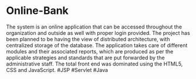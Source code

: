 # Online-Bank
The system is an online application that can be accessed throughout the organization and outside as well with proper login provided. 
The project has been planned to be having the view of distributed architecture, with centralized storage of the database. 
The application takes care of different modules and their associated reports, which are produced as per the applicable strategies and standards that are put forwarded by the administrative staff.
The total front end was dominated using the HTML5, CSS and JavaScript. 
#JSP #Servlet #Java

